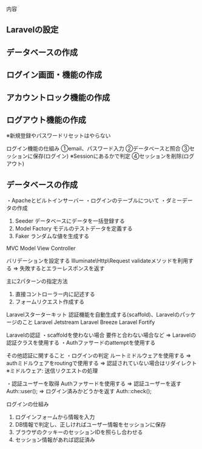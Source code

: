 内容
## Laravelの設定
## データベースの作成
## ログイン画面・機能の作成
## アカウントロック機能の作成
## ログアウト機能の作成
※新規登録やパスワードリセットはやらない

ログイン機能の仕組み
①email、パスワード入力
②データベースと照合
③セッションに保存(ログイン)
※Sessionにあるかで判定
④セッションを削除(ログアウト)

## データベースの作成
・Apacheとビルトインサーバー
・ログインのテーブルについて
・ダミーデータの作成
  1. Seeder データベースにデータを一括登録する
  2. Model Factory モデルのテストデータを定義する
  3. Faker ランダムな値を生成する

MVC
Model
View
Controller

バリデーションを設定する
Illuminate\Http\Request
validateメソッドを利用する
=> 失敗するとエラーレスポンスを返す

主に2パターンの指定方法
1. 直接コントローラー内に記述する
2. フォームリクエスト作成する



Laravelスターターキット
認証機能を自動生成する(scaffold)、Laravelのパッケージのこと
Laravel Jetstream
Laravel Breeze
Laravel Fortify

Laravelの認証
・scaffoldを使わない場合
要件と合わない場合など
 => Laravelの認証クラスを使用する
・Authファサードのattemptを使用する

その他認証に関すること
・ログインの判定
ルートミドルウェアを使用する
 => authミドルウェアをroutingで使用する
 => 認証されていない場合はリダイレクト
※ミドルウェア: 送信リクエストの処理

・認証ユーザーを取得
Authファサードを使用する
 => 認証ユーザーを返す Auth::user();
 => ログイン済みかどうかを返す Auth::check();

 ログインの仕組み
 1. ログインフォームから情報を入力
 2. DB情報で判定し、正しければユーザー情報をセッションに保存
 3. ブラウザのクッキーのセッションIDを照らし合わせる
 4. セッション情報があれば認証済み

